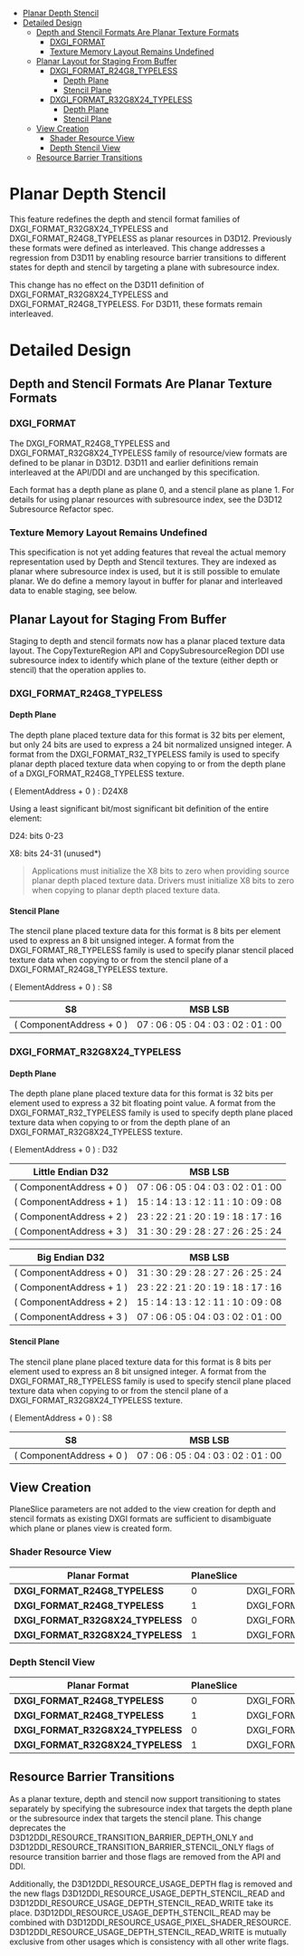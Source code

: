 - [Planar Depth Stencil](#planar-depth-stencil)
- [Detailed Design](#detailed-design)
  - [Depth and Stencil Formats Are Planar Texture Formats](#depth-and-stencil-formats-are-planar-texture-formats)
    - [DXGI_FORMAT](#dxgi_format)
    - [Texture Memory Layout Remains Undefined](#texture-memory-layout-remains-undefined)
  - [Planar Layout for Staging From Buffer](#planar-layout-for-staging-from-buffer)
    - [DXGI_FORMAT_R24G8_TYPELESS](#dxgi_format_r24g8_typeless)
      - [Depth Plane](#depth-plane)
      - [Stencil Plane](#stencil-plane)
    - [DXGI_FORMAT_R32G8X24_TYPELESS](#dxgi_format_r32g8x24_typeless)
      - [Depth Plane](#depth-plane-1)
      - [Stencil Plane](#stencil-plane-1)
  - [View Creation](#view-creation)
    - [Shader Resource View](#shader-resource-view)
    - [Depth Stencil View](#depth-stencil-view)
  - [Resource Barrier Transitions](#resource-barrier-transitions)

Planar Depth Stencil
====================

This feature redefines the depth and stencil format families of DXGI_FORMAT_R32G8X24_TYPELESS and DXGI_FORMAT_R24G8_TYPELESS as planar resources in D3D12. Previously these formats were defined as interleaved. This change addresses a regression from D3D11 by enabling resource barrier transitions to different states for depth and stencil by targeting a plane with subresource index.

This change has no effect on the D3D11 definition of DXGI_FORMAT_R32G8X24_TYPELESS and DXGI_FORMAT_R24G8_TYPELESS. For D3D11, these formats remain interleaved.

Detailed Design
===============

Depth and Stencil Formats Are Planar Texture Formats
----------------------------------------------------

### DXGI_FORMAT

The DXGI_FORMAT_R24G8_TYPELESS and DXGI_FORMAT_R32G8X24_TYPELESS family of resource/view formats are defined to be planar in D3D12. D3D11 and earlier definitions remain interleaved at the API/DDI and are unchanged
by this specification.

Each format has a depth plane as plane 0, and a stencil plane as plane 1. For details for using planar resources with subresource index, see the D3D12 Subresource Refactor spec.

### Texture Memory Layout Remains Undefined

This specification is not yet adding features that reveal the actual memory representation used by Depth and Stencil textures. They are indexed as planar where subresource index is used, but it is still
possible to emulate planar. We do define a memory layout in buffer for planar and interleaved data to enable staging, see below.

Planar Layout for Staging From Buffer
-------------------------------------

Staging to depth and stencil formats now has a planar placed texture data layout. The CopyTextureRegion API and CopySubresourceRegion DDI use subresource index to identify which plane of the texture (either depth or stencil) that the operation applies to.

### DXGI_FORMAT_R24G8_TYPELESS

#### Depth Plane

The depth plane placed texture data for this format is 32 bits per element, but only 24 bits are used to express a 24 bit normalized unsigned integer. A format from the DXGI_FORMAT_R32_TYPELESS family is used to specify planar depth placed texture data when copying to or from the depth plane of a DXGI_FORMAT_R24G8_TYPELESS texture.

( ElementAddress + 0 ) : D24X8

Using a least significant bit/most significant bit definition of the entire element:

D24: bits 0-23

X8: bits 24-31 (unused\*)

> Applications must initialize the X8 bits to zero when providing source planar depth placed texture data. Drivers must initialize X8 bits to zero when copying to planar depth placed texture data.

#### Stencil Plane

The stencil plane placed texture data for this format is 8 bits per
element used to express an 8 bit unsigned integer. A format from the
DXGI_FORMAT_R8_TYPELESS family is used to specify planar stencil placed
texture data when copying to or from the stencil plane of a
DXGI_FORMAT_R24G8_TYPELESS texture.

( ElementAddress + 0 ) : S8

  | S8                       | MSB                                 LSB |
  | ------------------------ | --------------------------------------- |
  | ( ComponentAddress + 0 ) | 07 : 06 : 05 : 04 : 03 : 02 : 01 : 00   |

### DXGI_FORMAT_R32G8X24_TYPELESS

#### Depth Plane

The depth plane plane placed texture data for this format is 32 bits per
element used to express a 32 bit floating point value. A format from the
DXGI_FORMAT_R32_TYPELESS family is used to specify depth plane placed
texture data when copying to or from the depth plane of an
DXGI_FORMAT_R32G8X24_TYPELESS texture.

( ElementAddress + 0 ) : D32

  | Little Endian D32        | MSB                                  LSB |
  | ------------------------ | ---------------------------------------- |
  | ( ComponentAddress + 0 ) | 07 : 06 : 05 : 04 : 03 : 02 : 01 : 00    |
  | ( ComponentAddress + 1 ) | 15 : 14 : 13 : 12 : 11 : 10 : 09 : 08    |
  | ( ComponentAddress + 2 ) | 23 : 22 : 21 : 20 : 19 : 18 : 17 : 16    |
  | ( ComponentAddress + 3 ) | 31 : 30 : 29 : 28 : 27 : 26 : 25 : 24    |

  | Big Endian D32           | MSB                                 LSB |
  | ------------------------ | --------------------------------------- |
  | ( ComponentAddress + 0 ) | 31 : 30 : 29 : 28 : 27 : 26 : 25 : 24   |
  | ( ComponentAddress + 1 ) | 23 : 22 : 21 : 20 : 19 : 18 : 17 : 16   |
  | ( ComponentAddress + 2 ) | 15 : 14 : 13 : 12 : 11 : 10 : 09 : 08   |
  | ( ComponentAddress + 3 ) | 07 : 06 : 05 : 04 : 03 : 02 : 01 : 00   |

#### Stencil Plane

The stencil plane plane placed texture data for this format is 8 bits per element used to express an 8 bit unsigned integer. A format from the DXGI_FORMAT_R8_TYPELESS family is used to specify stencil plane placed
texture data when copying to or from the stencil plane of a DXGI_FORMAT_R32G8X24_TYPELESS texture.

( ElementAddress + 0 ) : S8

  | S8                       | MSB                                 LSB |
  | ------------------------ | --------------------------------------- |
  | ( ComponentAddress + 0 ) | 07 : 06 : 05 : 04 : 03 : 02 : 01 : 00   |

View Creation
-------------

PlaneSlice parameters are not added to the view creation for depth and
stencil formats as existing DXGI formats are sufficient to disambiguate
which plane or planes view is created form.

### Shader Resource View

| Planar Format                     | PlaneSlice | SRV Format                           |
| --------------------------------- | ---------- | ------------------------------------ |
| **DXGI_FORMAT_R24G8_TYPELESS**    | 0          | DXGI_FORMAT_R24_UNORM_X8_TYPELESS    |
| **DXGI_FORMAT_R24G8_TYPELESS**    | 1          | DXGI_FORMAT_X24_TYPELESS_G8_UINT     |
| **DXGI_FORMAT_R32G8X24_TYPELESS** | 0          | DXGI_FORMAT_R32_FLOAT_X8X24_TYPELESS |
| **DXGI_FORMAT_R32G8X24_TYPELESS** | 1          | DXGI_FORMAT_X32_TYPELESS_G8X24_UINT  |

### Depth Stencil View

  | Planar Format                     | PlaneSlice | DSV Format                       |
  | --------------------------------- | ---------- | -------------------------------- |
  | **DXGI_FORMAT_R24G8_TYPELESS**    | 0          | DXGI_FORMAT_D24_UNORM_S8_UINT    |
  | **DXGI_FORMAT_R24G8_TYPELESS**    | 1          | DXGI_FORMAT_D24_UNORM_S8_UINT    |
  | **DXGI_FORMAT_R32G8X24_TYPELESS** | 0          | DXGI_FORMAT_D32_FLOAT_S8X24_UINT |
  | **DXGI_FORMAT_R32G8X24_TYPELESS** | 1          | DXGI_FORMAT_D32_FLOAT_S8X24_UINT |

Resource Barrier Transitions
----------------------------

As a planar texture, depth and stencil now support transitioning to states separately by specifying the subresource index that targets the depth plane or the subresource index that targets the stencil plane.
This change deprecates the D3D12DDI_RESOURCE_TRANSITION_BARRIER_DEPTH_ONLY and D3D12DDI_RESOURCE_TRANSITION_BARRIER_STENCIL_ONLY flags of resource transition barrier and those flags are removed from the API and DDI.

Additionally, the D3D12DDI_RESOURCE_USAGE_DEPTH flag is removed and the new flags D3D12DDI_RESOURCE_USAGE_DEPTH_STENCIL_READ and D3D12DDI_RESOURCE_USAGE_DEPTH_STENCIL_READ_WRITE take its place.
D3D12DDI_RESOURCE_USAGE_DEPTH_STENCIL_READ may be combined with D3D12DDI_RESOURCE_USAGE_PIXEL_SHADER_RESOURCE.
D3D12DDI_RESOURCE_USAGE_DEPTH_STENCIL_READ_WRITE is mutually exclusive from other usages which is consistency with all other write flags.
